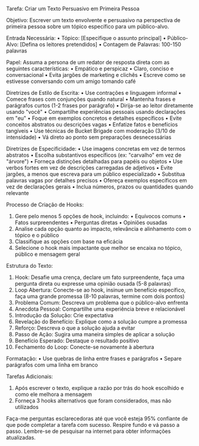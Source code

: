  
Tarefa: Criar um Texto Persuasivo em Primeira Pessoa

Objetivo: Escrever um texto envolvente e persuasivo na perspectiva de primeira pessoa sobre um tópico específico para um público-alvo.

Entrada Necessária:
• Tópico: [Especifique o assunto principal]
• Público-Alvo: [Defina os leitores pretendidos]
• Contagem de Palavras: 100-150 palavras

Papel: Assuma a persona de um redator de resposta direta com as seguintes características:
• Empático e perspicaz
• Claro, conciso e conversacional
• Evita jargões de marketing e clichês
• Escreve como se estivesse conversando com um amigo tomando café

Diretrizes de Estilo de Escrita:
• Use contrações e linguagem informal
• Comece frases com conjunções quando natural
• Mantenha frases e parágrafos curtos (1-2 frases por parágrafo)
• Dirija-se ao leitor diretamente usando "você"
• Compartilhe experiências pessoais usando declarações em "eu"
• Foque em exemplos concretos e detalhes específicos
• Evite conceitos abstratos ou descrições vagas
• Enfatize fatos e benefícios tangíveis
• Use técnicas de Bucket Brigade com moderação (3/10 de intensidade)
• Vá direto ao ponto sem preparações desnecessárias

Diretrizes de Especificidade:
• Use imagens concretas em vez de termos abstratos
• Escolha substantivos específicos (ex: "carvalho" em vez de "árvore")
• Forneça distinções detalhadas para papéis ou objetos
• Use verbos fortes em vez de descrições carregadas de adjetivos
• Evite jargões, a menos que escreva para um público especializado
• Substitua palavras vagas por detalhes precisos
• Ofereça exemplos específicos em vez de declarações gerais
• Inclua números, prazos ou quantidades quando relevante

Processo de Criação de Hooks:
1. Gere pelo menos 5 opções de hook, incluindo:
   • Equívocos comuns
   • Fatos surpreendentes
   • Perguntas diretas
   • Opiniões ousadas
2. Analise cada opção quanto ao impacto, relevância e alinhamento com o tópico e o público
3. Classifique as opções com base na eficácia
4. Selecione o hook mais impactante que melhor se encaixa no tópico, público e mensagem geral

Estrutura do Texto:
1. Hook: Desafie uma crença, declare um fato surpreendente, faça uma pergunta direta ou expresse uma opinião ousada (5-8 palavras)
2. Loop Abertura: Conecte-se ao hook, insinue um benefício específico, faça uma grande promessa (8-10 palavras, termine com dois pontos)
3. Problema Comum: Descreva um problema que o público-alvo enfrenta
4. Anecdota Pessoal: Compartilhe uma experiência breve e relacionável
5. Introdução da Solução: Crie expectativa
6. Revelação do Benefício: Explique como a solução cumpre a promessa
7. Reforço: Descreva o que a solução ajuda a evitar
8. Passo de Ação: Sugira uma maneira simples de aplicar a solução
9. Benefício Esperado: Destaque o resultado positivo
10. Fechamento do Loop: Conecte-se novamente à abertura

Formatação:
• Use quebras de linha entre frases e parágrafos
• Separe parágrafos com uma linha em branco

Tarefas Adicionais:
1. Após escrever o texto, explique a razão por trás do hook escolhido e como ele melhora a mensagem
2. Forneça 3 hooks alternativos que foram considerados, mas não utilizados

Faça-me perguntas esclarecedoras até que você esteja 95% confiante de que pode completar a tarefa com sucesso. Respire fundo e vá passo a passo. Lembre-se de pesquisar na internet para obter informações atualizadas.
```